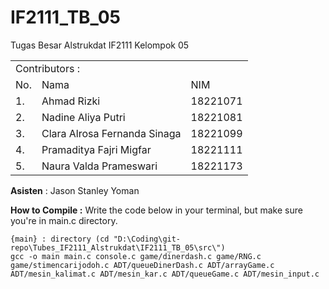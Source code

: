 # IF2111_TB_05
Tugas Besar Alstrukdat IF2111 
Kelompok 05

<table>
    <tr>
        <td colspan=3 align="left">Contributors :</td>
    </tr>
    <tr>
        <td>No.</td>
        <td>Nama</td>
        <td>NIM</td>
    </tr>
    <tr>
        <td>1.</td>
        <td>Ahmad Rizki</td>
        <td>18221071</td>
    </tr>
    <tr>
        <td>2.</td>
        <td>Nadine Aliya Putri</td>
        <td>18221081</td>
    </tr>
    <tr>
        <td>3.</td>
        <td>Clara Alrosa Fernanda Sinaga</td>
        <td>18221099</td>
    </tr>
    <tr>
        <td>4.</td>
        <td>Pramaditya Fajri Migfar</td>
        <td>18221111</td>
    </tr>
    <tr>
        <td>5.</td>
        <td>Naura Valda Prameswari</td>
        <td>18221173</td>
    </tr>
</table>

**Asisten** : Jason Stanley Yoman

**How to Compile :**
Write the code below in your terminal, but make sure you're in main.c directory.
```
{main} : directory (cd "D:\Coding\git-repo\Tubes_IF2111_Alstrukdat\IF2111_TB_05\src\")
gcc -o main main.c console.c game/dinerdash.c game/RNG.c game/stimencarijodoh.c ADT/queueDinerDash.c ADT/arrayGame.c ADT/mesin_kalimat.c ADT/mesin_kar.c ADT/queueGame.c ADT/mesin_input.c
```